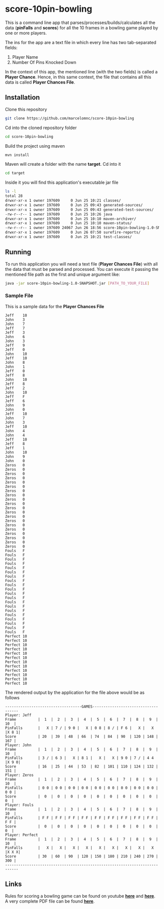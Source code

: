 # score-10pin-bowling

This is a command line app that parses/processes/builds/calculates all the data (**pinFalls** and **scores**) for all the 10 frames in a bowling game played by one or more players.

The ins for the app are a text file in which every line has two tab-separated fields:

1. Player Name
2. Number Of Pins Knocked Down

In the context of this app, the mentioned line (with the two fields) is called a **Player Chance**. Hence, in this same context, the file that contains all this data is called **Player Chances File**.

## Installation

Clone this repository

```bash
git clone https://github.com/marcelomnc/score-10pin-bowling
```

Cd into the cloned repository folder

```bash
cd score-10pin-bowling
```

Build the project using maven

```bash
mvn install
```

Maven will create a folder with the name **target**. Cd into it

```bash
cd target
```

Inside it you will find this application's executable jar file

```bash
ls -l
total 28
drwxr-xr-x 1 owner 197609     0 Jun 25 10:21 classes/
drwxr-xr-x 1 owner 197609     0 Jun 25 09:43 generated-sources/
drwxr-xr-x 1 owner 197609     0 Jun 25 09:43 generated-test-sources/
-rw-r--r-- 1 owner 197609     0 Jun 25 10:26 java
drwxr-xr-x 1 owner 197609     0 Jun 25 10:10 maven-archiver/
drwxr-xr-x 1 owner 197609     0 Jun 25 10:10 maven-status/
-rw-r--r-- 1 owner 197609 24067 Jun 26 18:56 score-10pin-bowling-1.0-SNAPSHOT.jar
drwxr-xr-x 1 owner 197609     0 Jun 26 07:50 surefire-reports/
drwxr-xr-x 1 owner 197609     0 Jun 25 10:21 test-classes/
```

## Running

To run this application you will need a text file (**Player Chances File**) with all the data that must be parsed and processed. You can execute it passing the mentioned file path as the first and unique argument like:

```bash
java -jar score-10pin-bowling-1.0-SNAPSHOT.jar [PATH_TO_YOUR_FILE]
```

### Sample File

This is a sample data for the **Player Chances File**

    Jeff	10
    John	3
    John	7
    Jeff	7
    Jeff	3
    John	6
    John	3
    Jeff	9
    Jeff	0
    John	10
    Jeff	10
    John	8
    John	1
    Jeff	0
    Jeff	8
    John	10
    Jeff	8
    Jeff	2
    John	10
    Jeff	F
    Jeff	6
    John	9
    John	0
    Jeff	10
    John	7
    John	3
    Jeff	10
    John	4
    John	4
    Jeff	10
    Jeff	8
    Jeff	1
    John	10
    John	9
    John	0
    Zeros	0
    Zeros	0
    Zeros	0
    Zeros	0
    Zeros	0
    Zeros	0
    Zeros	0
    Zeros	0
    Zeros	0
    Zeros	0
    Zeros	0
    Zeros	0
    Zeros	0
    Zeros	0
    Zeros	0
    Zeros	0
    Zeros	0
    Zeros	0
    Zeros	0
    Zeros	0
    Fouls	F
    Fouls	F
    Fouls	F
    Fouls	F
    Fouls	F
    Fouls	F
    Fouls	F
    Fouls	F
    Fouls	F
    Fouls	F
    Fouls	F
    Fouls	F
    Fouls	F
    Fouls	F
    Fouls	F
    Fouls	F
    Fouls	F
    Fouls	F
    Fouls	F
    Fouls	F
    Perfect	10
    Perfect	10
    Perfect	10
    Perfect	10
    Perfect	10
    Perfect	10
    Perfect	10
    Perfect	10
    Perfect	10
    Perfect	10
    Perfect	10
    Perfect	10
    
The rendered output by the application for the file above would be as follows

    -----------------------------------GAMES------------------------------------
    Player: Jeff
    Frame          |  1  |  2  |  3  |  4  |  5  |  6  |  7  |  8  |  9  | 10  |
    PinFalls       |   X | 7 / | 9 0 |   X | 0 8 | 8 / | F 6 |   X |   X |X 8 1|
    Score          | 20  | 39  | 48  | 66  | 74  | 84  | 90  | 120 | 148 | 167 |
    Player: John
    Frame          |  1  |  2  |  3  |  4  |  5  |  6  |  7  |  8  |  9  | 10  |
    PinFalls       | 3 / | 6 3 |   X | 8 1 |   X |   X | 9 0 | 7 / | 4 4 |X 9 0|
    Score          | 16  | 25  | 44  | 53  | 82  | 101 | 110 | 124 | 132 | 151 |
    Player: Zeros
    Frame          |  1  |  2  |  3  |  4  |  5  |  6  |  7  |  8  |  9  | 10  |
    PinFalls       | 0 0 | 0 0 | 0 0 | 0 0 | 0 0 | 0 0 | 0 0 | 0 0 | 0 0 | 0 0 |
    Score          |  0  |  0  |  0  |  0  |  0  |  0  |  0  |  0  |  0  |  0  |
    Player: Fouls
    Frame          |  1  |  2  |  3  |  4  |  5  |  6  |  7  |  8  |  9  | 10  |
    PinFalls       | F F | F F | F F | F F | F F | F F | F F | F F | F F | F F |
    Score          |  0  |  0  |  0  |  0  |  0  |  0  |  0  |  0  |  0  |  0  |
    Player: Perfect
    Frame          |  1  |  2  |  3  |  4  |  5  |  6  |  7  |  8  |  9  | 10  |
    PinFalls       |   X |   X |   X |   X |   X |   X |   X |   X |   X |X X X|
    Score          | 30  | 60  | 90  | 120 | 150 | 180 | 210 | 240 | 270 | 300 |
    ----------------------------------------------------------------------------

## Links

Rules for scoring a bowling game can be found on youtube **[here](https://www.youtube.com/watch?v=aBe71sD8o8c)** and **[here](https://www.youtube.com/watch?v=wY-fT2Gxa5s)**.
A very complete PDF file can be found **[here](http://usbcongress.http.internapcdn.net/usbcongress/bowl/rulebook/2018-2019Rulebook.pdf)**.